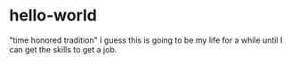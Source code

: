 # hello-world
"time honored tradition"
I guess this is going to be my life for a while until I can get the skills to get a job. 
